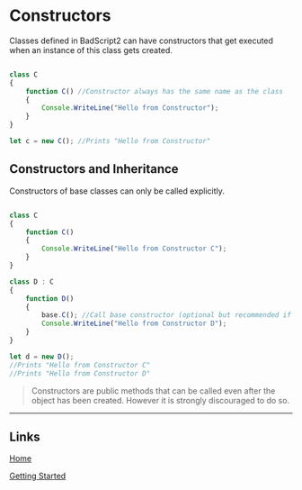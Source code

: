 # Constructors

Classes defined in BadScript2 can have constructors that get executed when an instance of this class gets created.

```js

class C
{
	function C() //Constructor always has the same name as the class
	{
		Console.WriteLine("Hello from Constructor");
	}
}

let c = new C(); //Prints "Hello from Constructor"

```

## Constructors and Inheritance

Constructors of base classes can only be called explicitly.

```js

class C
{
	function C()
	{
		Console.WriteLine("Hello from Constructor C");
	}
}

class D : C
{
	function D()
	{
		base.C(); //Call base constructor (optional but recommended if it exists)
		Console.WriteLine("Hello from Constructor D");
	}
}

let d = new D();
//Prints "Hello from Constructor C"
//Prints "Hello from Constructor D"

```

> Constructors are public methods that can be called even after the object has been created.
> However it is strongly discouraged to do so.

___

## Links

[Home](../../Readme.md)

[Getting Started](../../GettingStarted.md)